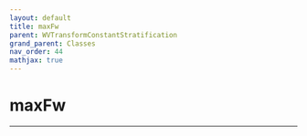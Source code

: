 ```yaml
---
layout: default
title: maxFw
parent: WVTransformConstantStratification
grand_parent: Classes
nav_order: 44
mathjax: true
---
```


#  maxFw




---

